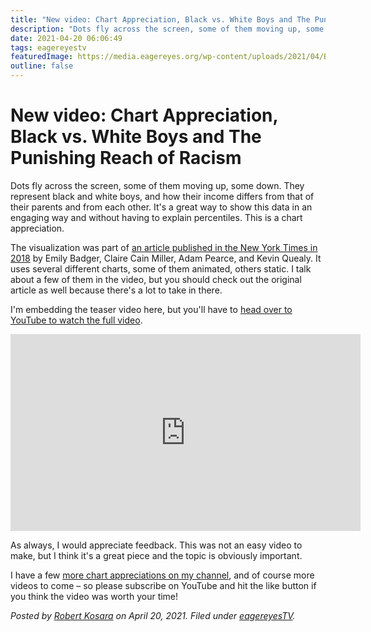 ```yaml
---
title: "New video: Chart Appreciation, Black vs. White Boys and The Punishing Reach of Racism"
description: "Dots fly across the screen, some of them moving up, some down. They represent black and white boys, and how their income differs from that of their parents and from each other. It's a great way to show this data in an engaging way and without having to explain percentiles. This is a chart appreciation."
date: 2021-04-20 06:06:49
tags: eagereyestv
featuredImage: https://media.eagereyes.org/wp-content/uploads/2021/04/Black-and-White-Boys-Thumb.jpeg
outline: false
---
```


# New video: Chart Appreciation, Black vs. White Boys and The Punishing Reach of Racism

Dots fly across the screen, some of them moving up, some down. They represent black and white boys, and how their income differs from that of their parents and from each other. It's a great way to show this data in an engaging way and without having to explain percentiles. This is a chart appreciation.

The visualization was part of <a href="https://www.nytimes.com/interactive/2018/03/19/upshot/race-class-white-and-black-men.html">an article published in the New York Times in 2018</a> by Emily Badger, Claire Cain Miller, Adam Pearce, and Kevin Quealy. It uses several different charts, some of them animated, others static. I talk about a few of them in the video, but you should check out the original article as well because there's a lot to take in there.

I'm embedding the teaser video here, but you'll have to <a href="https://youtu.be/VDXCYV7sbmw">head over to YouTube to watch the full video</a>.

<iframe width="560" height="315" src="https://www.youtube.com/embed/YszGGETTY6A?si=w_WUhuSziJ91gNgL" title="YouTube video player" frameborder="0" allow="accelerometer; autoplay; clipboard-write; encrypted-media; gyroscope; picture-in-picture; web-share" allowfullscreen></iframe>
<p></p>

As always, I would appreciate feedback. This was not an easy video to make, but I think it's a great piece and the topic is obviously important.

I have a few <a href="https://www.youtube.com/playlist?list=PLbzq0eVw_4Dkqd5kuwY3uMANPvVBQ292V">more chart appreciations on my channel</a>, and of course more videos to come – so please subscribe on YouTube and hit the like button if you think the video was worth your time!


_Posted by <a href="/about">Robert Kosara</a> on April 20, 2021. Filed under [eagereyesTV](/tag/eagereyestv)._


